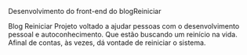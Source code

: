 Desenvolvimento do front-end do blogReiniciar

Blog Reiniciar
Projeto voltado a ajudar pessoas com o desenvolvimento pessoal e autoconhecimento.
Que estão buscando um reinício na vida.
Afinal de contas, às vezes, dá vontade de reiniciar o sistema.
